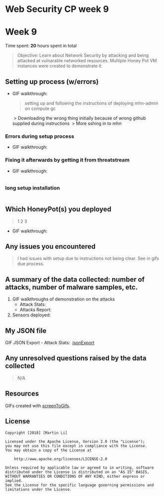 # Web Security CP week 9

# Week 9

Time spent: **20** hours spent in total

> Objective: Learn about Network Security by attacking and being attacked at vulnarable networked resources. Multiple Honey Pot VM instances were created to demonstrate it.
## Setting up process (w/errors)
- GIF walkthrough:
  <img src='gifs/settingupmhadmin.gif' title='setup mhn-admin' width='' alt='' />
  >setting up and following the instructions of deploying mhn-admin on compute gc
  <img src='gifs/downloadfromgit.gif.gif' title='Download from git' width='' alt='' />
  > Downloading the wrong thing initially because of wrong github supplied during instructions
  <img src='gifs/mhnssh.gif.gif' title='Download from git' width='' alt='' />
  > More sshing in to mhn

### Errors during setup process
- GIF walkthrough:
    <img src='gifs/gitinstallerrormhn.gif.gif' title='Error setup1' width='' alt='' />
    <img src='moreerrors.gif.gif' title='Error setup 2' width='' alt='' />
### Fixing it afterwards by getting it from threatstream
- GIF walkthrough:
<img src='gifs/fix1gif.gif' title='Fix setup' width='' alt='' />

### long setup installation
<img src='gifs/longinstallationprocess.gif' title='Fix setup' width='' alt='' />

## Which HoneyPot(s) you deployed
  > 1 2 3

  - GIF walkthrough:
      <img src='gifs/mh-honeypot-1.gif' title='first mh deploy attack' width='' alt='' />
      <img src='gifs/mh-honeypot-2.gif' title='second mh deploy attack' width='' alt='' />
      <img src='gifs/mh-honeypot-3.gif' title='second mh deploy attack' width='' alt='' />
## Any issues you encountered
  > I had issues with setup due to instructions not being clear. See in gifs due process.

## A summary of the data collected: number of attacks, number of malware samples, etc.

1. GIF walkthroughs of demonstration on the attacks
    - Attack Stats:
      <img src='gifs/resultsofattacks.gif' title='Attacks Stats' width='' alt='' />
    - Attacks Report:
      <img src='gifs/attackreport1.gif' title='Attacks Report' width='' alt='' />
      <img src='attackreport2.gif' title='Attacks Report map' width='' alt='' />
2. Sensors deployed:
    <img src='gifs/sensors.gif' title='Sensors' width='' alt='' />
## My JSON file
GIF JSON Export
    - Attack Stats:
      <img src='gifs/jsonfile.gif' title='json file' width='' alt='' />
      [jsonExport](session.json)

## Any unresolved questions raised by the data collected
  > N/A

## Resources

GIFs created with [screenToGifs](https://www.screentogif.com/).

## License

    Copyright [2018] [Martin Li]

    Licensed under the Apache License, Version 2.0 (the "License");
    you may not use this file except in compliance with the License.
    You may obtain a copy of the License at

        http://www.apache.org/licenses/LICENSE-2.0

    Unless required by applicable law or agreed to in writing, software
    distributed under the License is distributed on an "AS IS" BASIS,
    WITHOUT WARRANTIES OR CONDITIONS OF ANY KIND, either express or implied.
    See the License for the specific language governing permissions and
    limitations under the License.
